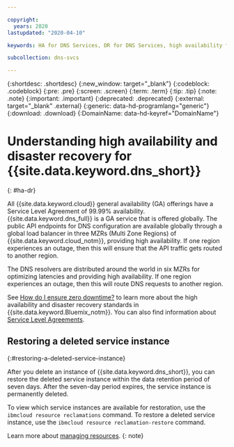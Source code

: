 ```yaml
---

copyright:
  years: 2020
lastupdated: "2020-04-10"

keywords: HA for DNS Services, DR for DNS Services, high availability for DNS Services, disaster recovery for DNS Services, failover for DNS Services

subcollection: dns-svcs

---
```


{:shortdesc: .shortdesc}
{:new_window: target="_blank"}
{:codeblock: .codeblock}
{:pre: .pre}
{:screen: .screen}
{:term: .term}
{:tip: .tip}
{:note: .note}
{:important: .important}
{:deprecated: .deprecated}
{:external: target="_blank" .external}
{:generic: data-hd-programlang="generic"}
{:download: .download}
{:DomainName: data-hd-keyref="DomainName"}


# Understanding high availability and disaster recovery for {{site.data.keyword.dns_short}}
{: #ha-dr}

All {{site.data.keyword.cloud}} general availability (GA) offerings have a Service Level Agreement of 99.99% availability. {{site.data.keyword.dns_full}} is a GA service that is offered globally. The public API endpoints for DNS configuration are available globally through a global load balancer in three MZRs (Multi Zone Regions) of {{site.data.keyword.cloud_notm}}, providing high availability. If one region experiences an outage, then this will ensure that the API traffic gets routed to another region.

The DNS resolvers are distributed around the world in six MZRs for optimizing latencies and providing high availability. If one region experiences an outage, then this will route DNS requests to another region.

See [How do I ensure zero downtime?](/docs/overview?topic=overview-zero-downtime#zero-downtime) to learn more about the high availability and disaster recovery standards in {{site.data.keyword.Bluemix_notm}}. You can also find information about [Service Level Agreements](/docs/overview?topic=overview-slas#avail-downtime).

## Restoring a deleted service instance
{:#restoring-a-deleted-service-instance}

After you delete an instance of {{site.data.keyword.dns_short}}, you can restore the deleted service instance within the data retention period of seven days. After the seven-day period expires, the service instance is permanently deleted.

To view which service instances are available for restoration, use the `ibmcloud resource reclamations` command. To restore a deleted service instance, use the `ibmcloud resource reclamation-restore` command.

Learn more about [managing resources](/docs/resources?topic=resources-manage_resource).
{: note}
